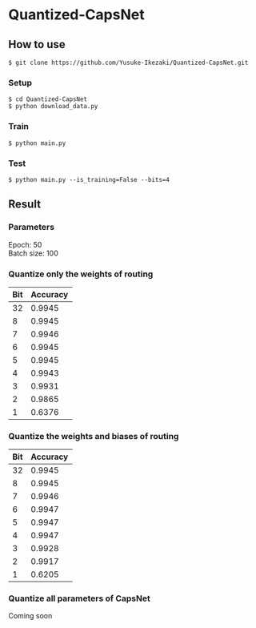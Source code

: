 # Quantized-CapsNet

## How to use

```
$ git clone https://github.com/Yusuke-Ikezaki/Quantized-CapsNet.git
```

### Setup

```
$ cd Quantized-CapsNet
$ python download_data.py
```

### Train

```
$ python main.py
```

### Test

```
$ python main.py --is_training=False --bits=4
```

## Result

### Parameters
Epoch: 50  
Batch size: 100

### Quantize only the weights of routing

| Bit | Accuracy |
| --- | -------- |
| 32  | 0.9945   |
| 8   | 0.9945   |
| 7   | 0.9946   |
| 6   | 0.9945   |
| 5   | 0.9945   |
| 4   | 0.9943   |
| 3   | 0.9931   |
| 2   | 0.9865   |
| 1   | 0.6376   |

### Quantize the weights and biases of routing

| Bit | Accuracy |
| --- | -------- |
| 32  | 0.9945   |
| 8   | 0.9945   |
| 7   | 0.9946   |
| 6   | 0.9947   |
| 5   | 0.9947   |
| 4   | 0.9947   |
| 3   | 0.9928   |
| 2   | 0.9917   |
| 1   | 0.6205   |

### Quantize all parameters of CapsNet  
Coming soon
